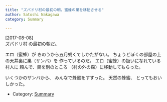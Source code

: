 ```yaml
---
title: "ズパドリ村の最初の朝。蜜蜂の巣を移動させる"
author: Satoshi Nakagawa
category: Summary

---
```


[2017-08-08]  
 ズパドリ村 の最初の朝だ。

 エロ（蜜蜂）が
きのうから五月蝿くてしかたがない。
ちょうどぼくの部屋の上の天井裏に巣（ザンバ）を
作っているのだ。
エロ（蜜蜂）の扱いになれている村人に
頼んで、巣を別のところ
（村の外の森）に移動してもらった。

 いくつかのザンバから、
みんなで蜂蜜をすすった。
天然の蜂蜜、
とってもおいしかった。

- Category: [Summary](/categories.html#Summary)

